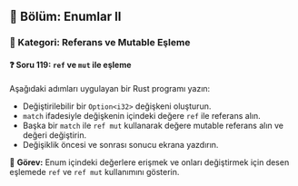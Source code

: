 ## 📘 Bölüm: Enumlar II  
### 🔹 Kategori: Referans ve Mutable Eşleme  
#### ❓ Soru 119: `ref` ve `mut` ile eşleme

Aşağıdaki adımları uygulayan bir Rust programı yazın:

- Değiştirilebilir bir `Option<i32>` değişkeni oluşturun.
- `match` ifadesiyle değişkenin içindeki değere `ref` ile referans alın.
- Başka bir `match` ile `ref mut` kullanarak değere mutable referans alın ve değeri değiştirin.
- Değişiklik öncesi ve sonrası sonucu ekrana yazdırın.

🔧 **Görev:** Enum içindeki değerlere erişmek ve onları değiştirmek için desen eşlemede `ref` ve `ref mut` kullanımını gösterin.
